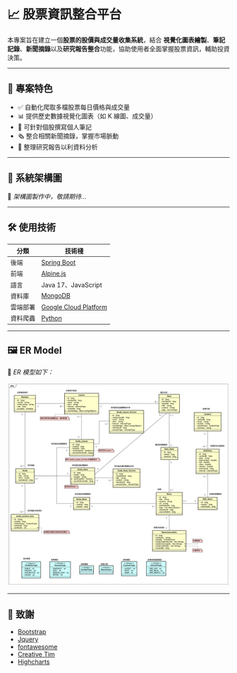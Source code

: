 # 📈 股票資訊整合平台

本專案旨在建立一個**股票的股價與成交量收集系統**，結合 **視覺化圖表繪製**、**筆記記錄**、**新聞摘錄**以及**研究報告整合**功能，協助使用者全面掌握股票資訊，輔助投資決策。

---

## 📌 專案特色

- ✅ 自動化爬取多檔股票每日價格與成交量  
- 📊 提供歷史數據視覺化圖表（如 K 線圖、成交量）  
- 📝 可針對個股撰寫個人筆記  
- 🗞 整合相關新聞摘錄，掌握市場脈動  
- 📄 整理研究報告以利資料分析  

---

## 🧱 系統架構圖

🚧 *架構圖製作中，敬請期待...*

<!-- 若你有架構圖圖片，可以這樣插入 -->
<!-- ![系統架構圖](./images/architecture.png) -->

---

## 🛠 使用技術

| 分類       | 技術棧                                      |
|------------|----------------------------------------------|
| 後端       | [Spring Boot](https://spring.io/projects/spring-boot) |
| 前端       | [Alpine.js](https://alpinejs.dev/)           |
| 語言       | Java 17、JavaScript                         |
| 資料庫     | [MongoDB](https://www.mongodb.com/)          |
| 雲端部署   | [Google Cloud Platform](https://cloud.google.com/) |
| 資料爬蟲   | [Python](https://www.python.org/)            |

---

## 🖼 ER Model

📌 *ER 模型如下：*

![ER Model](https://raw.githubusercontent.com/YFCKevin/stock-visualizer/main/src/main/resources/static/img/ER%20Modal.png)

---

## 🙏 致謝

  - [Bootstrap](https://getbootstrap.com)
  - [Jquery](https://jquery.com)
  - [fontawesome](https://fontawesome.com/)
  - [Creative Tim](https://www.creative-tim.com/product/soft-ui-dashboard)
  - [Highcharts](https://www.highcharts.com)

